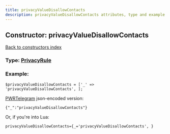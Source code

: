 ```yaml
---
title: privacyValueDisallowContacts
description: privacyValueDisallowContacts attributes, type and example
---
```

## Constructor: privacyValueDisallowContacts  
[Back to constructors index](index.md)






### Type: [PrivacyRule](../types/PrivacyRule.md)


### Example:

```
$privacyValueDisallowContacts = ['_' => 'privacyValueDisallowContacts', ];
```  

[PWRTelegram](https://pwrtelegram.xyz) json-encoded version:

```
{"_":"privacyValueDisallowContacts"}
```


Or, if you're into Lua:  


```
privacyValueDisallowContacts={_='privacyValueDisallowContacts', }

```


